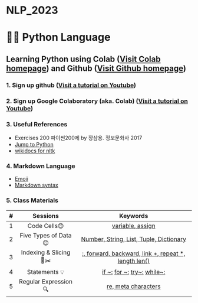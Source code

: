 # NLP_2023

# 🐹🍦 **Python Language**

## **Learning Python** using **Colab** ([Visit Colab homepage](https://colab.research.google.com/?utm_source=scs-index)) and **Github** ([Visit Github homepage](https://github.com/))

### **1. Sign up github** ([Visit a tutorial on Youtube](https://www.youtube.com/watch?v=c-NikCpec7U))
### **2. Sign up Google Colaboratory** (aka. Colab) ([Visit a tutorial on Youtube](https://www.youtube.com/watch?v=2X_EU18OeYM))

### **3. Useful References**
- Exercises 200 파이썬200제 by 장삼용. 정보문화사 2017
- [Jump to Python](https://wikidocs.net/book/1)
- [wikidocs for nltk](https://wikidocs.net/21667)

### **4. Markdown Language**
* [Emoji](https://gist.github.com/rxaviers/7360908)
* [Markdown syntax](https://www.markdownguide.org/basic-syntax/)

### **5. Class Materials**
| # | Sessions | Keywords |
|:--:|:--:|:--:|
| 1 | Code Cells😊 | [variable, assign](example/1_CodeCells_Basic.ipynb)| 
| 2 | Five Types of Data😊 | [Number, String, List, Tuple, Dictionary](example/2_FiveTypesofData.ipynb)|  
| 3 | Indexing & Slicing 📌✂️ | [:, forward, backward, link +, repeat *, length len()](example/3_Indexing_Slicing.ipynb)|
| 4 | Statements 💡 | [if ~:](example/4_1_IfStatement.ipynb) [ for ~:](example/4_2_ForStatement.ipynb) [try~:](example/4_3_tryExceptElse_Statement.ipynb) [while~:](link)|
| 5 | Regular Expression 🔍 | [re, meta characters](link)|   
